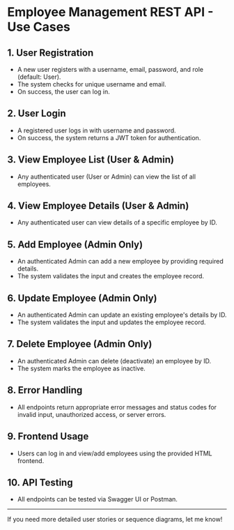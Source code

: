 # Employee Management REST API - Use Cases

## 1. User Registration
- A new user registers with a username, email, password, and role (default: User).
- The system checks for unique username and email.
- On success, the user can log in.

## 2. User Login
- A registered user logs in with username and password.
- On success, the system returns a JWT token for authentication.

## 3. View Employee List (User & Admin)
- Any authenticated user (User or Admin) can view the list of all employees.

## 4. View Employee Details (User & Admin)
- Any authenticated user can view details of a specific employee by ID.

## 5. Add Employee (Admin Only)
- An authenticated Admin can add a new employee by providing required details.
- The system validates the input and creates the employee record.

## 6. Update Employee (Admin Only)
- An authenticated Admin can update an existing employee's details by ID.
- The system validates the input and updates the employee record.

## 7. Delete Employee (Admin Only)
- An authenticated Admin can delete (deactivate) an employee by ID.
- The system marks the employee as inactive.

## 8. Error Handling
- All endpoints return appropriate error messages and status codes for invalid input, unauthorized access, or server errors.

## 9. Frontend Usage
- Users can log in and view/add employees using the provided HTML frontend.

## 10. API Testing
- All endpoints can be tested via Swagger UI or Postman.

---

If you need more detailed user stories or sequence diagrams, let me know!
